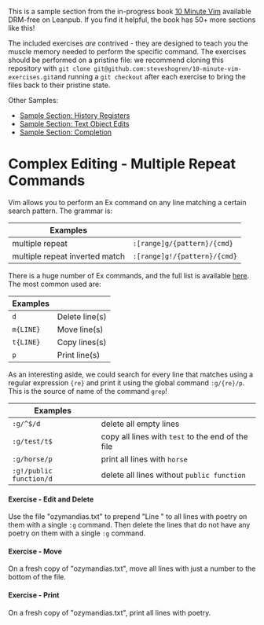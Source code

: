 This is a sample section from the in-progress book
[10 Minute Vim](https://leanpub.com/deliberatevim/) available DRM-free on
Leanpub. If you find it helpful, the book has 50+ more sections like this!

The included exercises _are_ contrived - they are designed to teach you the
muscle memory needed to perform the specific command. The exercises should be
performed on a pristine file: we recommend cloning this repository with `git
clone git@github.com:steveshogren/10-minute-vim-exercises.git`and running a `git
checkout` after each exercise to bring the files back to their pristine state.

Other Samples:
* [Sample Section: History Registers](book\_sample\_history\_registers.md)
* [Sample Section: Text Object Edits](book\_sample\_delimited\_edits.md)
* [Sample Section: Completion](book\_sample\_ctrln.md)

# Complex Editing - Multiple Repeat Commands

Vim allows you to perform an Ex command on any line matching a certain search
pattern. The grammar is:

| Examples                       |                              |
|--------------------------------|------------------------------|
| multiple repeat                | `:[range]g/{pattern}/{cmd}`  |
| multiple repeat inverted match | `:[range]g!/{pattern}/{cmd}` |

There is a huge number of Ex commands, and the full list is available
[here](http://vimdoc.sourceforge.net/htmldoc/vimindex.html#ex-cmd-index). The
most common used are:

| Examples  |                |
|-----------|----------------|
| `d`       | Delete line(s) |
| `m{LINE}` | Move line(s)   |
| `t{LINE}` | Copy lines(s)  |
| `p`       | Print line(s)  |

As an interesting aside, we could search for every line that matches using a
regular expression `{re}` and print it using the global command `:g/{re}/p`.
This is the source of name of the command `grep`!

| Examples                |                                                   |
|-------------------------|---------------------------------------------------|
| `:g/^$/d`               | delete all empty lines                            |
| `:g/test/t$`            | copy all lines with `test` to the end of the file |
| `:g/horse/p`            | print all lines with `horse`                      |
| `:g!/public function/d` | delete all lines without `public function`        |

#### Exercise - Edit and Delete

Use the file "ozymandias.txt" to prepend "Line " to all lines with poetry on
them with a single `:g` command. Then delete the lines that do not have any
poetry on them with a single `:g` command.

#### Exercise - Move

On a fresh copy of "ozymandias.txt", move all lines with just a number to the
bottom of the file.

#### Exercise - Print

On a fresh copy of "ozymandias.txt", print all lines with poetry.
